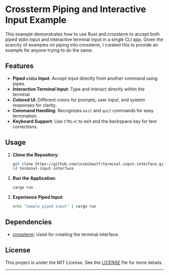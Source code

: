 # Crossterm Piping and Interactive Input Example

This example demonstrates how to use Rust and crossterm to accept both piped stdin input and interactive terminal input in a single CLI app. Given the scarcity of examples on piping into crossterm, I created this to provide an example for anyone trying to do the same.

## Features

- **Piped `stdin` Input**: Accept input directly from another command using pipes.
- **Interactive Terminal Input**: Type and interact directly within the terminal.
- **Colored UI**: Different colors for prompts, user input, and system responses for clarity.
- **Command Handling**: Recognizes `exit` and `quit` commands for easy termination.
- **Keyboard Support**: Use `CTRL+C` to exit and the backspace key for text corrections.

## Usage

1. **Clone the Repository**:
   ```bash
   git clone https://github.com/cosmikwolf/terminal-input-interface.git
   cd terminal-input-interface
   ```

2. **Run the Application**:
   ```bash
   cargo run
   ```

3. **Experience Piped Input**:
   ```bash
   echo "Sample piped input" | cargo run
   ```

## Dependencies

- [crossterm](https://crates.io/crates/crossterm): Used for creating the terminal interface.

## License

This project is under the MIT License. See the [LICENSE](LICENSE) file for more details.

---